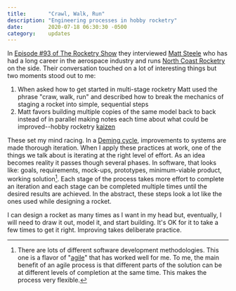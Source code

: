 ```yaml
---
title:       "Crawl, Walk, Run"
description: "Engineering processes in hobby rocketry"
date:        2020-07-18 06:30:30 -0500
category:    updates
---
```


In [Episode #93 of The Rocketry Show][1] they interviewed [Matt Steele][2] who has had a long career in the aerospace industry and runs [North Coast Rocketry][3] on the side.
Their conversation touched on a lot of interesting things but two moments stood out to me:

1. When asked how to get started in multi-stage rocketry Matt used the phrase "craw, walk, run" and described how to break the mechanics of staging a rocket into simple, sequential steps
2. Matt favors building multiple copies of the same model back to back instead of in parallel making notes each time about what could be improved--hobby rocketry [kaizen][4]

These set my mind racing.
In a [Deming cycle][5], improvements to systems are made thorough iteration.
When I apply these practices at work, one of the things we talk about is iterating at the right level of effort.
As an idea becomes reality it passes though several phases.
In software, that looks like: goals, requirements, mock-ups, prototypes, minimum-viable product, working solution[^1].
Each stage of the process takes more effort to complete an iteration and each stage can be completed multiple times until the desired results are achieved.
In the abstract, these steps look a lot like the ones used while designing a rocket.

I can design a rocket as many times as I want in my head but, eventually, I will need to draw it out, model it, and start building.
It's OK for it to take a few times to get it right.
Improving takes deliberate practice.

[^1]: There are lots of different software development methodologies. This one is a flavor of "[agile][6]" that has worked well for me. To me, the main benefit of an agile process is that different parts of the solution can be at different levels of completion at the same time. This makes the process very flexible.

[1]: https://www.therocketryshow.com/93-matt-steele-on-rocket-staging-part-1/
[2]: https://www.linkedin.com/in/matt-steele
[3]: https://northcoastrocketry.com/
[4]: https://en.wikipedia.org/wiki/Kaizen
[5]: https://en.wikipedia.org/wiki/PDCA
[6]: https://en.wikipedia.org/wiki/Agile_software_development
